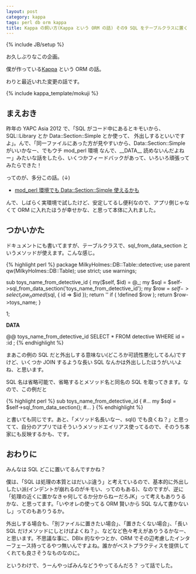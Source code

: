 ```yaml
---
layout: post
category: kappa
tags: perl db orm kappa
title: Kappa の飼い方(Kappa という ORM の話) その9 SQL をテーブルクラスに置く
---
```

{% include JB/setup %}

お久しぶりなこの企画。

僕が作っている[Kappa](https://github.com/tsucchi/p5-Kappa) という ORM の話。

わりと最近いれた変更の話です。

{% include kappa_template/mokuji %}

## まえおき

昨年の YAPC Asia 2012 で、「SQL がコード中にあるとキモいから、SQL::Library とか Data::Section::Simple とか使って、
外出しするといいですよ」。んで、「同一ファイルにあった方が見やすいから、Data::Section::Simple がいいかなー、でもウチ mod\_perl 環境
なんで、\_\_DATA\_\_ 読めないんだよねー」みたいな話をしたら、いくつかフィードバックがあって、いろいろ頑張ってみたらできた！

ってのが、多分この話。(↓)

- [mod_perl 環境でも Data::Section::Simple 使えるかも](/mod_perl/2012/10/19/mod_perl_and_data_section)

んで、しばらく実環境で試したけど、安定してるし便利なので、アプリ側じゃなくて ORM に入れたほうが幸せかな、と思って本体に入れました。

## つかいかた
ドキュメントにも書いてますが、テーブルクラスで、sql\_from\_data_section というメソッドが使えます。こんな感じ。

{% highlight perl %}
package MilkyHolmes::DB::Table::detective;
use parent qw(MilkyHolmes::DB::Table);
use strict;
use warnings;

sub toys_name_from_detective_id {
    my($self, $id) = @_;
	my $sql = $self->sql_from_data_section('toys_name_from_detective_id');
	my $row = $self->select_row_named($sql, { 
	    id => $id
    });
	return '' if ( !defined $row );
	return $row->toys_name;
}

1;

__DATA__

@@ toys_name_from_detective_id
SELECT *
  FROM detective
  WHERE id = :id
; 
{% endhighlight %}

まあこの例の SQL だと外出しする意味ない(どころか可読性悪化してるん)ですけど、いくつか JOIN するような長い SQL なんかは外出ししたほうがいいよね、と思います。

SQL 名は省略可能で、省略するとメソッド名と同名の SQL を取ってきます。なので、この例だと

{% highlight perl %}
sub toys_name_from_detective_id {
    #...
	my $sql = $self->sql_from_data_section();
    #...
}
{% endhighlight %}

と書いても同じです。あと、「メソッド名長いなー、sql() でも良くね？」と思ってて、自分のアプリではそういうメソッドエイリアス使ってるので、そのうち本家にも反映するかも、です。

## おわりに
みんなは SQL どこに置いてるんですかね？

僕は、「SQL は処理の本質とはだいぶ違う」と考えているので、基本的に外出ししたい派(インデントが崩れるのがキモい、ってのもある)、なのですが、逆に「処理の近くに置かなきゃ何してるか分からねーだろJK」って考えもありうるかな、と思ってます。「いやオレの使ってる ORM 賢いから SQL なんて書かないし」ってのもありうるか。

外出しする場合も、「別ファイルに置きたい場合」、「置きたくない場合」、「長い SQL だけメソッドにしとけばよくね？」、などなど色々考えがありうるかなー、と思います。不思議な事に、DBIx 的なやつとか、ORM でその辺考慮したインターフェース持ってるやつ無いんですよね。誰かがベストプラクティスを提供してくれても良さそうなものなのに。

というわけで、うーんやっぱみんなどうやってるんだろ？ って話でした。
